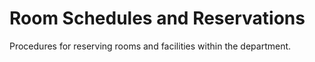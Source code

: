 # Room Schedules and Reservations

Procedures for reserving rooms and facilities within the department.

<!-- Add room reservation procedures and schedules here -->